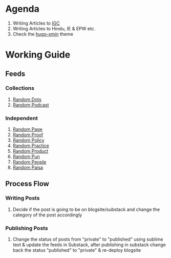 
# Agenda
1. Writing Articles to [IGC](https://www.theigc.org/blog/)
2. Writing Articles to Hindu, IE & EPW etc.
3. Check the [hugo-xmin](https://github.com/yihui/hugo-xmin/) theme


# Working Guide

## Feeds

### Collections
1. [Random Dots](https://randomdots8.github.io/categories/cat_substack.xml)
2. [Random Podcast](https://randomdots8.github.io/categories/cat_podcast.xml)

### Independent
1. [Random Page](https://randomdots8.github.io/categories/cat_page.xml)
2. [Random Proof](https://randomdots8.github.io/categories/cat_proof.xml)
3. [Random Policy](https://randomdots8.github.io/categories/cat_policy.xml)
4. [Random Practice](https://randomdots8.github.io/categories/cat_practice.xml)
5. [Random Product](https://randomdots8.github.io/categories/cat_product.xml)
6. [Random Pun](https://randomdots8.github.io/categories/cat_pun.xml)
7. [Random People](https://randomdots8.github.io/categories/cat_people.xml)
8. [Random Paisa](https://randomdots8.github.io/categories/cat_paisa.xml)

## Process Flow

### Writing Posts
1. Decide if the post is going to be on blogsite/substack and change the category of the post accordingly

### Publishing Posts
1. Change the status of posts from "private" to "published" using sublime text & update the feeds in Substack, after publishing in substack change back the status "published" to "private" & re-deploy blogsite
